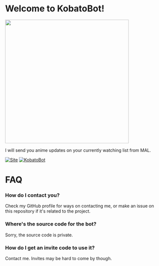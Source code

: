 # Welcome to KobatoBot!

<img src="https://molotovcherry.github.io/KobatoBot/assets/kobato.jpg" width="400" height="400">

I will send you anime updates on your currently watching list from MAL.

[![Site](https://img.shields.io/badge/Visit%20Website-blue?logo=chatbot)](https://molotovcherry.github.io/KobatoBot/) [![KobatoBot](https://img.shields.io/badge/KobatoBot-Message%20Me-blue?logo=telegram)](https://t.me/KobatoBot)

# FAQ

### How do I contact you?
Check my GitHub profile for ways on contacting me, or make an issue on this repository if it's related to the project.

###  Where's the source code for the bot?
Sorry, the source code is private.

### How do I get an invite code to use it?
Contact me. Invites may be hard to come by though.
